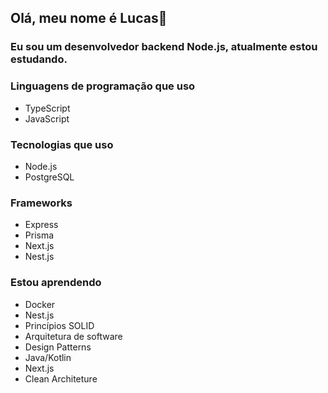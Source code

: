 ## Olá, meu nome é Lucas👋

### Eu sou um desenvolvedor backend Node.js, atualmente estou estudando.

### Linguagens de programação que uso

- TypeScript
- JavaScript

### Tecnologias que uso

- Node.js
- PostgreSQL

### Frameworks

- Express
- Prisma
- Next.js
- Nest.js

### Estou aprendendo

- Docker
- Nest.js
- Princípios SOLID
- Arquitetura de software
- Design Patterns
- Java/Kotlin
- Next.js
- Clean Architeture
